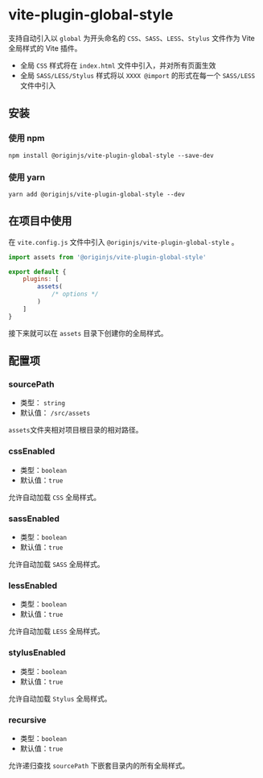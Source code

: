 # vite-plugin-global-style

支持自动引入以 `global` 为开头命名的 `CSS`、`SASS`、`LESS`、`Stylus` 文件作为 Vite 全局样式的 Vite 插件。

- 全局 `CSS` 样式将在 `index.html` 文件中引入，并对所有页面生效
- 全局 `SASS/LESS/Stylus` 样式将以 `XXXX @import` 的形式在每一个 `SASS/LESS` 文件中引入

## 安装

### 使用 npm

```shell
npm install @originjs/vite-plugin-global-style --save-dev
```

### 使用 yarn

```shell
yarn add @originjs/vite-plugin-global-style --dev
```

## 在项目中使用

在 `vite.config.js` 文件中引入 `@originjs/vite-plugin-global-style` 。

```js
import assets from '@originjs/vite-plugin-global-style'

export default {
    plugins: [
        assets(
            /* options */
        )
    ]
}
```

接下来就可以在 `assets` 目录下创建你的全局样式。

## 配置项

### sourcePath

- 类型： `string`
- 默认值： `/src/assets`

`assets`文件夹相对项目根目录的相对路径。

### cssEnabled

- 类型：`boolean`
- 默认值：`true`

允许自动加载 `CSS` 全局样式。

### sassEnabled

- 类型：`boolean`
- 默认值：`true`

允许自动加载 `SASS` 全局样式。

### lessEnabled

- 类型：`boolean`
- 默认值：`true`

允许自动加载 `LESS` 全局样式。

### stylusEnabled

- 类型：`boolean`
- 默认值：`true`

允许自动加载 `Stylus` 全局样式。

### recursive

- 类型：`boolean`
- 默认值：`true`

允许递归查找 `sourcePath` 下嵌套目录内的所有全局样式。

